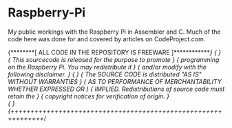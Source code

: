 # Raspberry-Pi
My public workings with the Raspberry Pi in Assembler and C. Much of the code here was done for and covered by articles on CodeProject.com.

{********[ ALL CODE IN THE REPOSITORY IS FREEWARE ]*************}
{                                                               }
{     This sourcecode is released for the purpose to promote    }
{   programming on the Raspberry Pi. You may redistribute it    }
{   and/or modify with the following disclaimer.                }
{																                                }
{   The SOURCE CODE is distributed "AS IS" WITHOUT WARRANTIES	  }
{   AS TO PERFORMANCE OF MERCHANTABILITY WHETHER EXPRESSED OR   } 
{   IMPLIED. Redistributions of source code must retain the     }
{   copyright notices for verification of origin.               }	
{																                                }
{++++++++++++++++++++++++++++++++++++++++++++++++++++++++++++++*/
